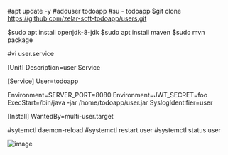 
#apt update -y
#adduser todoapp
#su - todoapp
$git clone https://github.com/zelar-soft-todoapp/users.git
 
$sudo apt install openjdk-8-jdk
$sudo apt install maven
$sudo mvn package

#vi user.service

[Unit]
Description=user Service

[Service]
User=todoapp

Environment=SERVER_PORT=8080
Environment=JWT_SECRET=foo
ExecStart=/bin/java -jar /home/todoapp/user.jar
SyslogIdentifier=user

[Install]
WantedBy=multi-user.target

#sytemctl daemon-reload
#systemctl restart user
#systemctl status user














































![image](https://user-images.githubusercontent.com/82602260/116801312-446c7e80-ab26-11eb-9fc8-81a8a6ff09ef.png)
